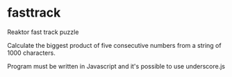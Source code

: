 fasttrack
=========

Reaktor fast track puzzle

Calculate the biggest product of five consecutive numbers from a string of 1000 characters.

Program must be written in Javascript and it's possible to use underscore.js
